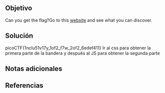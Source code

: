 ## Objetivo
Can you get the flag?Go to this [website](http://saturn.picoctf.net:61941/) and see what you can discover.
## Solución
 picoCTF{1nclu51v17y_1of2_f7w_2of2_6edef411}
 Ir al css para obtener la primera parte de la bandera y después al JS para obtener la segunda parte
## Notas adicionales

## Referencias

